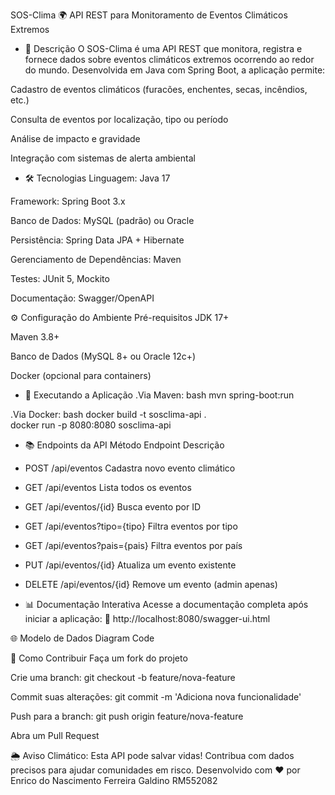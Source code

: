 SOS-Clima 🌍
API REST para Monitoramento de Eventos Climáticos Extremos

- 📌 Descrição
O SOS-Clima é uma API REST que monitora, registra e fornece dados sobre eventos climáticos extremos ocorrendo ao redor do mundo. Desenvolvida em Java com Spring Boot, a aplicação permite:

Cadastro de eventos climáticos (furacões, enchentes, secas, incêndios, etc.)

Consulta de eventos por localização, tipo ou período

Análise de impacto e gravidade

Integração com sistemas de alerta ambiental

- 🛠️ Tecnologias
Linguagem: Java 17

Framework: Spring Boot 3.x

Banco de Dados: MySQL (padrão) ou Oracle

Persistência: Spring Data JPA + Hibernate

Gerenciamento de Dependências: Maven

Testes: JUnit 5, Mockito

Documentação: Swagger/OpenAPI

⚙️ Configuração do Ambiente
Pré-requisitos
JDK 17+

Maven 3.8+

Banco de Dados (MySQL 8+ ou Oracle 12c+)

Docker (opcional para containers)

- 🚀 Executando a Aplicação
.Via Maven:
bash
mvn spring-boot:run  

.Via Docker:
bash
docker build -t sosclima-api .  
docker run -p 8080:8080 sosclima-api  

- 📚 Endpoints da API
Método	Endpoint	Descrição
- POST	/api/eventos	Cadastra novo evento climático
- GET	/api/eventos	Lista todos os eventos
- GET	/api/eventos/{id}	Busca evento por ID
- GET	/api/eventos?tipo={tipo}	Filtra eventos por tipo
- GET	/api/eventos?pais={pais}	Filtra eventos por país
- PUT	/api/eventos/{id}	Atualiza um evento existente
- DELETE	/api/eventos/{id}	Remove um evento (admin apenas)

- 📊 Documentação Interativa
Acesse a documentação completa após iniciar a aplicação:
🔗 http://localhost:8080/swagger-ui.html

🌐 Modelo de Dados
Diagram
Code


🤝 Como Contribuir
Faça um fork do projeto

Crie uma branch: git checkout -b feature/nova-feature

Commit suas alterações: git commit -m 'Adiciona nova funcionalidade'

Push para a branch: git push origin feature/nova-feature

Abra um Pull Request

🌦️ Aviso Climático: Esta API pode salvar vidas! Contribua com dados precisos para ajudar comunidades em risco.
Desenvolvido com ❤️ por Enrico do Nascimento Ferreira Galdino RM552082
